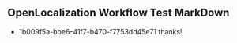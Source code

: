 ## OpenLocalization Workflow Test MarkDown
* 1b009f5a-bbe6-41f7-b470-f7753dd45e71 
thanks!<!--HONumber=Mar16_HO3-->
